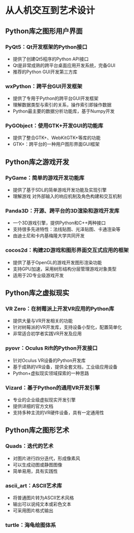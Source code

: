 # 从人机交互到艺术设计
## Python库之图形用户界面
### PyQt5：Qt开发框架的Python接口
- 提供了创建Qt5程序的Python API接口
- Qt是非常成熟的跨平台桌面应用开发系统，完备GUI
- 推荐的Python GUI开发第三方库
### wxPython：跨平台GUI开发框架
- 提供了专用于Python的跨平台GUI开发框架
- 理解数据类型与索引的关系，操作索引即操作数据
- Python最主要的数据分析功能库，基于Numpy开发
### PyGObject：使用GTK+开发GUI的功能库
- 提供了整合GTK+、WebKitGTK+等库的功能
- GTK+：跨平台的一种用户图形界面GUI框架

## Python库之游戏开发
### PyGame：简单的游戏开发功能库
- 提供了基于SDL的简单游戏开发功能及实现引擎
- 理解游戏 对外部输入的响应机制及角色构建和交互机制
### Panda3D：开源、跨平台的3D渲染和游戏开发库
- 一个3D游戏引擎，提供Python和C++两种接口
- 支持很多先进特性：法线贴图、光泽贴图、卡通渲染等
- 由迪士尼和卡内基梅隆大学共同开发
### cocos2d：构建2D游戏和图形界面交互式应用的框架
- 提供了基于OpenGL的游戏开发图形渲染功能
- 支持GPU加速，采用树形结构分层管理游戏对象类型
- 适用于2D专业级游戏开发

## Python库之虚拟现实
### VR Zero：在树莓派上开发VR应用的Python库
- 提供大量与VR开发相关的功能
- 针对树莓派的VR开发库，支持设备小型化，配置简单化
- 非常适合初学者实践VR开发及应用
### pyovr：Oculus Rift的Python开发接口
- 针对Oculus VR设备的Python开发库
- 基于成熟的VR设备，提供全套文档，工业级应用设备
- Python+虚拟现实领域探索的一种思路
### Vizard：基于Python的通用VR开发引擎
- 专业的企业级虚拟现实开发引擎
- 提供详细的官方文档
- 支持多种主流的VR硬件设备，具有一定通用性

## Python库之图形艺术
### Quads：迭代的艺术
- 对图片进行四分迭代，形成像素风
- 可以生成动图或静图图像
- 简单易用，具有实践性
### ascii_art：ASCII艺术库
- 将普通图片转为ASCII艺术风格
- 输出可以说纯文本或彩色文本
- 可采用图片格式输出
### turtle：海龟绘图体系